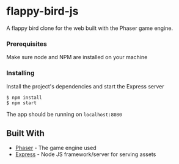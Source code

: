 # flappy-bird-js

A flappy bird clone for the web built with the Phaser game engine.


### Prerequisites

Make sure node and NPM are installed on your machine

### Installing

Install the project's dependencies and start the Express server

```
$ npm install
$ npm start
```

The app should be running on `localhost:8080`

## Built With

* [Phaser](https://phaser.io/) - The game engine used
* [Express](https://expressjs.com/) - Node JS framework/server for serving assets

